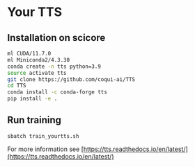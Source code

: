 # Your TTS

## Installation on scicore
```bash
ml CUDA/11.7.0
ml Miniconda2/4.3.30
conda create -n tts python=3.9
source activate tts
git clone https://github.com/coqui-ai/TTS
cd TTS
conda install -c conda-forge tts 
pip install -e .
```

## Run training
```
sbatch train_yourtts.sh
```

For more information see [https://tts.readthedocs.io/en/latest/](https://tts.readthedocs.io/en/latest/)